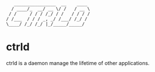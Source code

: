```
   ________________  __    ____ 
  / ____/_  __/ __ \/ /   / __ \
 / /     / / / /_/ / /   / / / /
/ /___  / / / _, _/ /___/ /_/ / 
\____/ /_/ /_/ |_/_____/_____/  
```
                                
# ctrld
ctrld is a daemon manage the lifetime of other applications.



